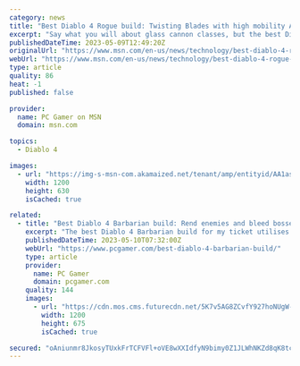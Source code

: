 ```yaml
---
category: news
title: "Best Diablo 4 Rogue build: Twisting Blades with high mobility AOE damage"
excerpt: "Say what you will about glass cannon classes, but the best Diablo 4 rogue build can help you actually survive at close range while dealing all the intense damage that scoundrels with daggers are known ..."
publishedDateTime: 2023-05-09T12:49:20Z
originalUrl: "https://www.msn.com/en-us/news/technology/best-diablo-4-rogue-build-twisting-blades-with-high-mobility-aoe-damage/ar-AA1aXZR8"
webUrl: "https://www.msn.com/en-us/news/technology/best-diablo-4-rogue-build-twisting-blades-with-high-mobility-aoe-damage/ar-AA1aXZR8"
type: article
quality: 86
heat: -1
published: false

provider:
  name: PC Gamer on MSN
  domain: msn.com

topics:
  - Diablo 4

images:
  - url: "https://img-s-msn-com.akamaized.net/tenant/amp/entityid/AA1as4p0.img?h=630&w=1200&m=6&q=60&o=t&l=f&f=jpg&x=528&y=249"
    width: 1200
    height: 630
    isCached: true

related:
  - title: "Best Diablo 4 Barbarian build: Rend enemies and bleed bosses"
    excerpt: "The best Diablo 4 Barbarian build for my ticket utilises the class's incredible bleed abilities. Attacks like Rend can be absurdly strong, stacking damage on bosses and enemies that'll keep ticking ..."
    publishedDateTime: 2023-05-10T07:32:00Z
    webUrl: "https://www.pcgamer.com/best-diablo-4-barbarian-build/"
    type: article
    provider:
      name: PC Gamer
      domain: pcgamer.com
    quality: 144
    images:
      - url: "https://cdn.mos.cms.futurecdn.net/5K7v5AG8ZCvfY927hoNUgW-1200-80.jpg"
        width: 1200
        height: 675
        isCached: true

secured: "oAniunmr8JkosyTUxkFrTCFVFl+oVE8wXXIdfyN9bimy0Z1JLWhNKZd8qK8tcZN0DN9HZez2RvS1OETNPIs+qMTvJRLde7KdOonVMDBvXN6kRLkf+iAA5nOyIWacFmUaX9nDP5H150XAbicaB3uB3yTUz9XGzFMoVayeB1GSBI9rmMi9sY36CKQ2ePs0jRH98Gf8dF2glUrYobwAm7gOKzatJCTaOEMF7BCiyJmL1UtWLzDpAYgilV2RT/fOQxXu7OacClUG7Zfu7ozSHCsriQtzyahO7Jd1tjw6ZKa4Qioijn3M1JkvAghltGvhERWxDTVvr/Oejl4PnSSLQwfSYQgP8b5rV/nKI8Lqalelnxo=;x2JAPpIVNqvbqXr+lje6PA=="
---
```


